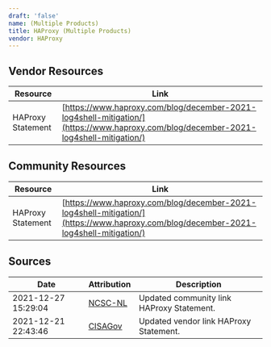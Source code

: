 ```yaml
---
draft: 'false'
name: (Multiple Products)
title: HAProxy (Multiple Products)
vendor: HAProxy
---
```


## Vendor Resources
| Resource | Link |
| --- | --- |
| HAProxy Statement | [https://www.haproxy.com/blog/december-2021-log4shell-mitigation/](https://www.haproxy.com/blog/december-2021-log4shell-mitigation/) |

## Community Resources
| Resource | Link |
| --- | --- |
| HAProxy Statement | [https://www.haproxy.com/blog/december-2021-log4shell-mitigation/](https://www.haproxy.com/blog/december-2021-log4shell-mitigation/) |


## Sources
| Date | Attribution | Description |
| --- | --- | --- |
| 2021-12-27 15:29:04 | [NCSC-NL](https://github.com/NCSC-NL/log4shell/blob/main/software/README.md) | Updated community link HAProxy Statement.  |
| 2021-12-21 22:43:46 | [CISAGov](https://raw.githubusercontent.com/cisagov/log4j-affected-db/develop/README.md) | Updated vendor link HAProxy Statement.  |
